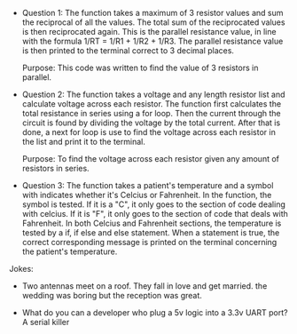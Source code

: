 * Question 1:
   The function takes a maximum of 3 resistor values and sum the reciprocal of all the values. The total sum of the reciprocated values is then reciprocated again. This is the parallel resistance value, in line with the formula 1/RT = 1/R1 + 1/R2 + 1/R3. The parallel resistance value is then printed to the terminal correct to 3 decimal places.

   Purpose:
   This code was written to find the value of 3 resistors in parallel.

* Question 2: 
   The function takes a voltage and any length resistor list and calculate voltage across each resistor. 
   The function first calculates the total resistance in series using a for loop. Then the current through the circuit is found by dividing the voltage by the total current. After that is done, a next for loop is use to find the voltage across each resistor in the list and print it to the terminal. 

   Purpose:
   To find the voltage across each resistor given any amount of resistors in series.

* Question 3: 
   The function takes a patient's temperature and a symbol with indicates whether it's Celcius or Fahrenheit. In the function, the symbol is tested. If it is a "C", it only goes to the section of code dealing with celcius. If it is "F", it only goes to the section of code that deals with Fahrenheit. In both Celcius and Fahrenheit sections, the temperature is tested by a if, if else and else statement. When a statement is true, the correct corresponding message is printed on the terminal concerning the patient's temperature.

Jokes:
   * Two antennas meet on a roof. They fall in love and get married. the wedding was      boring but the reception was great.

   * What do you can a developer who plug a 5v logic into a 3.3v UART port?
     A serial killer